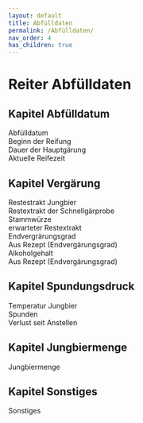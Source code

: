 ```yaml
---
layout: default
title: Abfülldaten
permalink: /Abfülldaten/
nav_order: 4
has_children: true
---
```


# Reiter Abfülldaten

## Kapitel Abfülldatum
Abfülldatum  
Beginn der Reifung  
Dauer der Hauptgärung  
Aktuelle Reifezeit  

## Kapitel Vergärung
Restestrakt Jungbier  
Restextrakt der Schnellgärprobe  
Stammwürze  
erwarteter Restextrakt  
Endvergrärungsgrad  
Aus Rezept (Endvergärungsgrad)  
Alkoholgehalt  
Aus Rezept (Endvergärungsgrad)  

## Kapitel Spundungsdruck
Temperatur Jungbier  
Spunden  
Verlust seit Anstellen  

## Kapitel Jungbiermenge
Jungbiermenge  

## Kapitel Sonstiges
Sonstiges  